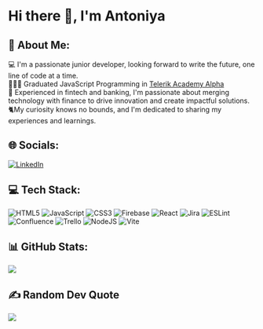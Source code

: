 # Hi there 👋, I'm Antoniya

## 💫 About Me:
💻 I'm a passionate junior developer, looking forward to write the future, one line of code at a time.<br>
👩🏻‍🎓 Graduated JavaScript Programming in [Telerik Academy Alpha](https://www.telerikacademy.com/alpha/javascript) <br>
🏦 Experienced in fintech and banking, I'm passionate about merging technology with finance to drive innovation and create impactful solutions.<br>
🐈My curiosity knows no bounds, and I'm dedicated to sharing my experiences and learnings.<br>


## 🌐 Socials:
[![LinkedIn](https://img.shields.io/badge/LinkedIn-%230077B5.svg?logo=linkedin&logoColor=white)](https://linkedin.com/in/antoniya-asenova-1b7723160) 

## 💻 Tech Stack:
![HTML5](https://img.shields.io/badge/html5-%23E34F26.svg?style=flat-square&logo=html5&logoColor=white) ![JavaScript](https://img.shields.io/badge/javascript-%23323330.svg?style=flat-square&logo=javascript&logoColor=%23F7DF1E) ![CSS3](https://img.shields.io/badge/css3-%231572B6.svg?style=flat-square&logo=css3&logoColor=white) ![Firebase](https://img.shields.io/badge/firebase-%23039BE5.svg?style=flat-square&logo=firebase) ![React](https://img.shields.io/badge/react-%2320232a.svg?style=flat-square&logo=react&logoColor=%2361DAFB) ![Jira](https://img.shields.io/badge/jira-%230A0FFF.svg?style=flat-square&logo=jira&logoColor=white) ![ESLint](https://img.shields.io/badge/ESLint-4B3263?style=flat-square&logo=eslint&logoColor=white) ![Confluence](https://img.shields.io/badge/confluence-%23172BF4.svg?style=flat-square&logo=confluence&logoColor=white) ![Trello](https://img.shields.io/badge/Trello-%23026AA7.svg?style=flat-square&logo=Trello&logoColor=white) ![NodeJS](https://img.shields.io/badge/node.js-6DA55F?style=flat-square&logo=node.js&logoColor=white) ![Vite](https://img.shields.io/badge/vite-%23646CFF.svg?style=flat-square&logo=vite&logoColor=white)
## 📊 GitHub Stats:
![](https://github-readme-stats.vercel.app/api?username=Antoniya-A&theme=dracula&hide_border=false&include_all_commits=false&count_private=false)<br/>

## ✍️ Random Dev Quote
![](https://quotes-github-readme.vercel.app/api?type=horizontal&theme=radical)

